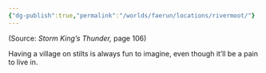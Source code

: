 ```yaml
---
{"dg-publish":true,"permalink":"/worlds/faerun/locations/rivermoot/"}
---
```



(Source: *Storm King’s Thunder,* page 106)

Having a village on stilts is always fun to imagine, even though it’ll be a pain to live in.
